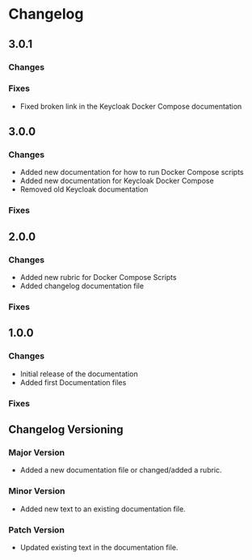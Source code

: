 # Changelog

## 3.0.1

### Changes

### Fixes

- Fixed broken link in the Keycloak Docker Compose documentation

## 3.0.0

### Changes
- Added new documentation for how to run Docker Compose scripts
- Added new documentation for Keycloak Docker Compose
- Removed old Keycloak documentation

### Fixes

## 2.0.0

### Changes
- Added new rubric for Docker Compose Scripts
- Added changelog documentation file

### Fixes

## 1.0.0

### Changes
- Initial release of the documentation
- Added first Documentation files

### Fixes

## Changelog Versioning

### Major Version
- Added a new documentation file or changed/added a rubric.

### Minor Version
- Added new text to an existing documentation file.

### Patch Version
- Updated existing text in the documentation file.
